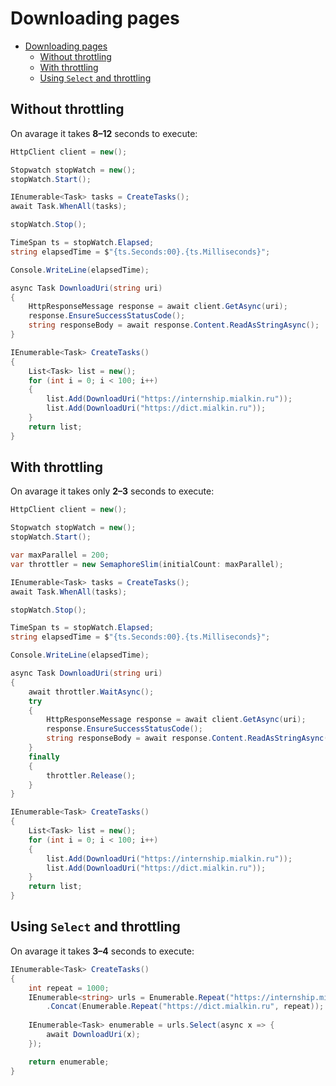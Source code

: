 # Downloading pages

- [Downloading pages](#downloading-pages)
  - [Without throttling](#without-throttling)
  - [With throttling](#with-throttling)
  - [Using `Select` and throttling](#using-select-and-throttling)

## Without throttling

On avarage it takes **8–12** seconds to execute:

```csharp
HttpClient client = new();

Stopwatch stopWatch = new();
stopWatch.Start();

IEnumerable<Task> tasks = CreateTasks();
await Task.WhenAll(tasks);

stopWatch.Stop();

TimeSpan ts = stopWatch.Elapsed;
string elapsedTime = $"{ts.Seconds:00}.{ts.Milliseconds}";

Console.WriteLine(elapsedTime);

async Task DownloadUri(string uri)
{
    HttpResponseMessage response = await client.GetAsync(uri);
    response.EnsureSuccessStatusCode();
    string responseBody = await response.Content.ReadAsStringAsync();
}

IEnumerable<Task> CreateTasks()
{
    List<Task> list = new();
    for (int i = 0; i < 100; i++)
    {
        list.Add(DownloadUri("https://internship.mialkin.ru"));
        list.Add(DownloadUri("https://dict.mialkin.ru"));
    }
    return list;
}
```

## With throttling

On avarage it takes only **2–3** seconds to execute:

```csharp
HttpClient client = new();

Stopwatch stopWatch = new();
stopWatch.Start();

var maxParallel = 200;
var throttler = new SemaphoreSlim(initialCount: maxParallel);

IEnumerable<Task> tasks = CreateTasks();
await Task.WhenAll(tasks);

stopWatch.Stop();

TimeSpan ts = stopWatch.Elapsed;
string elapsedTime = $"{ts.Seconds:00}.{ts.Milliseconds}";

Console.WriteLine(elapsedTime);

async Task DownloadUri(string uri)
{
    await throttler.WaitAsync();
    try
    {
        HttpResponseMessage response = await client.GetAsync(uri);
        response.EnsureSuccessStatusCode();
        string responseBody = await response.Content.ReadAsStringAsync();
    }
    finally
    {
        throttler.Release();
    }
}

IEnumerable<Task> CreateTasks()
{
    List<Task> list = new();
    for (int i = 0; i < 100; i++)
    {
        list.Add(DownloadUri("https://internship.mialkin.ru"));
        list.Add(DownloadUri("https://dict.mialkin.ru"));
    }
    return list;
}
```

## Using `Select` and throttling

On avarage it takes **3–4** seconds to execute:

```csharp
IEnumerable<Task> CreateTasks()
{
    int repeat = 1000;
    IEnumerable<string> urls = Enumerable.Repeat("https://internship.mialkin.ru", repeat)
        .Concat(Enumerable.Repeat("https://dict.mialkin.ru", repeat));
    
    IEnumerable<Task> enumerable = urls.Select(async x => {
        await DownloadUri(x);
    });

    return enumerable;
}
```
